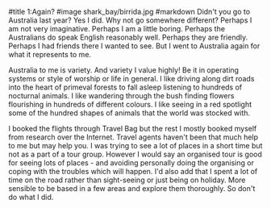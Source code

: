 #title 1:Again?
#image shark_bay/birrida.jpg
#markdown
Didn't you go to Australia last year? Yes I did. Why not go somewhere different? Perhaps I am not very imaginative. Perhaps I am a little boring. Perhaps the Australians do speak English reasonably well. Perhaps they are friendly. Perhaps I had friends there I wanted to see. But I went to Australia again for what it represents to me.

Australia to me is variety. And variety I value highly! Be it in operating systems or style of worship or life in general. I like driving along dirt roads into the heart of primeval forests to fall asleep listening to hundreds of nocturnal animals. I like wandering through the bush finding flowers flourishing in hundreds of different colours. I like seeing in a red spotlight some of the hundred shapes of animals that the world was stocked with.

I booked the flights through Travel Bag but the rest I mostly booked myself from research over the Internet. Travel agents haven't been that much help to me but may help you. I was trying to see a lot of places in a short time but not as a part of a tour group. However I would say an organised tour is good for seeing lots of places - and avoiding personally doing the organising or coping with the troubles which will happen. I'd also add that I spent a lot of time on the road rather than sight-seeing or just being on holiday. More sensible to be based in a few areas and explore them thoroughly. So don't do what I did.
